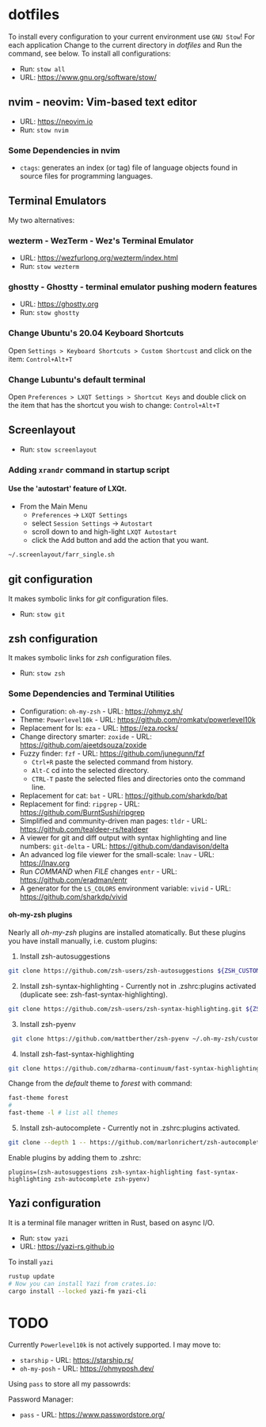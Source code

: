# dotfiles

To install every configuration to your current environment use
`GNU Stow`! For each application Change to the current directory in
*dotfiles* and Run the command, see below. To install all
configurations:

* Run: `stow all`
* URL: https://www.gnu.org/software/stow/

## nvim - neovim: Vim-based text editor

* URL: https://neovim.io
* Run: `stow nvim`

### Some Dependencies in nvim

* `ctags`: generates an index (or tag) file of language objects found in
  source files for programming languages.

## Terminal Emulators

My two alternatives:

### wezterm - WezTerm - Wez's Terminal Emulator

* URL: https://wezfurlong.org/wezterm/index.html
* Run: `stow wezterm`

### ghostty - Ghostty - terminal emulator pushing modern features

* URL: https://ghostty.org
* Run: `stow ghostty`

### Change Ubuntu's 20.04 Keyboard Shortcuts

Open `Settings > Keyboard Shortcuts > Custom Shortcust` and click on the
item: `Control+Alt+T`

### Change Lubuntu's default terminal

Open `Preferences > LXQT Settings > Shortcut Keys` and double click on
the item that has the shortcut you wish to change: `Control+Alt+T`

## Screenlayout

* Run: `stow screenlayout`

### Adding `xrandr` command in startup script

#### Use the 'autostart' feature of LXQt.

* From the Main Menu
    + `Preferences` -> `LXQT Settings`
    + select `Session Settings` -> `Autostart`
    + scroll down to and high-light `LXQT Autostart`
    + click the Add button and add the action that you want.

```sh
~/.screenlayout/farr_single.sh
```

## git configuration

It makes symbolic links for *git* configuration files.

* Run: `stow git`

## zsh configuration

It makes symbolic links for *zsh* configuration files.

* Run: `stow zsh`

### Some Dependencies and Terminal Utilities

* Configuration: `oh-my-zsh` - URL: https://ohmyz.sh/
* Theme: `Powerlevel10k` - URL: https://github.com/romkatv/powerlevel10k
* Replacement for ls: `eza` - URL: https://eza.rocks/
* Change directory smarter: `zoxide` - URL: https://github.com/ajeetdsouza/zoxide
* Fuzzy finder: `fzf` - URL: https://github.com/junegunn/fzf
    - `Ctrl+R` paste the selected command from history.
    - `Alt-C` cd into the selected directory.
    - `CTRL-T` paste the selected files and directories onto the command line.
* Replacement for cat: `bat` - URL: https://github.com/sharkdp/bat
* Replacement for find: `ripgrep` - URL: https://github.com/BurntSushi/ripgrep
* Simplified and community-driven man pages: `tldr` - URL: https://github.com/tealdeer-rs/tealdeer
* A viewer for git and diff output with syntax highlighting and line
  numbers: `git-delta` - URL: https://github.com/dandavison/delta
* An advanced log file viewer for the small-scale: `lnav` - URL:
  https://lnav.org
* Run *COMMAND* when *FILE* changes `entr` - URL:
  https://github.com/eradman/entr
* A generator for the `LS_COLORS` environment variable: `vivid` - URL:
  https://github.com/sharkdp/vivid

#### oh-my-zsh plugins

Nearly all *oh-my-zsh* plugins are installed atomatically. But these
plugins you have install manually, i.e. custom plugins:

1. Install zsh-autosuggestions

```sh
git clone https://github.com/zsh-users/zsh-autosuggestions ${ZSH_CUSTOM:-~/.oh-my-zsh/custom}/plugins/zsh-autosuggestions
```

2. Install zsh-syntax-highlighting - Currently not in .zshrc:plugins
   activated (duplicate see: zsh-fast-syntax-highlighting).

```sh
git clone https://github.com/zsh-users/zsh-syntax-highlighting.git ${ZSH_CUSTOM:-~/.oh-my-zsh/custom}/plugins/zsh-syntax-highlighting
```

3. Install zsh-pyenv

```sh
 git clone https://github.com/mattberther/zsh-pyenv ~/.oh-my-zsh/custom/plugins/zsh-pyenv ${ZSH_CUSTOM:-~/.oh-my-zsh/custom}/plugins/zsh-pyenv
```

4. Install zsh-fast-syntax-highlighting

```sh
git clone https://github.com/zdharma-continuum/fast-syntax-highlighting.git ${ZSH_CUSTOM:-$HOME/.oh-my-zsh/custom}/plugins/fast-syntax-highlighting
```

Change from the *default* theme to *forest* with command:

```sh
fast-theme forest
#
fast-theme -l # list all themes
```

5. Install zsh-autocomplete - Currently not in .zshrc:plugins activated.

```sh
git clone --depth 1 -- https://github.com/marlonrichert/zsh-autocomplete.git $ZSH_CUSTOM/plugins/zsh-autocomplete
```

Enable plugins by adding them to .zshrc:

```
plugins=(zsh-autosuggestions zsh-syntax-highlighting fast-syntax-highlighting zsh-autocomplete zsh-pyenv)
```

## Yazi configuration

It is a terminal file manager written in Rust, based on async I/O.

* Run: `stow yazi`
* URL: https://yazi-rs.github.io

To install `yazi`

```sh
rustup update
# Now you can install Yazi from crates.io:
cargo install --locked yazi-fm yazi-cli
```

# TODO

Currently `Powerlevel10k` is not actively supported. I may move to:

- `starship` - URL: https://starship.rs/
- `oh-my-posh` - URL: https://ohmyposh.dev/

Using `pass` to store all my passowrds:

Password Manager:
- `pass` - URL: https://www.passwordstore.org/

